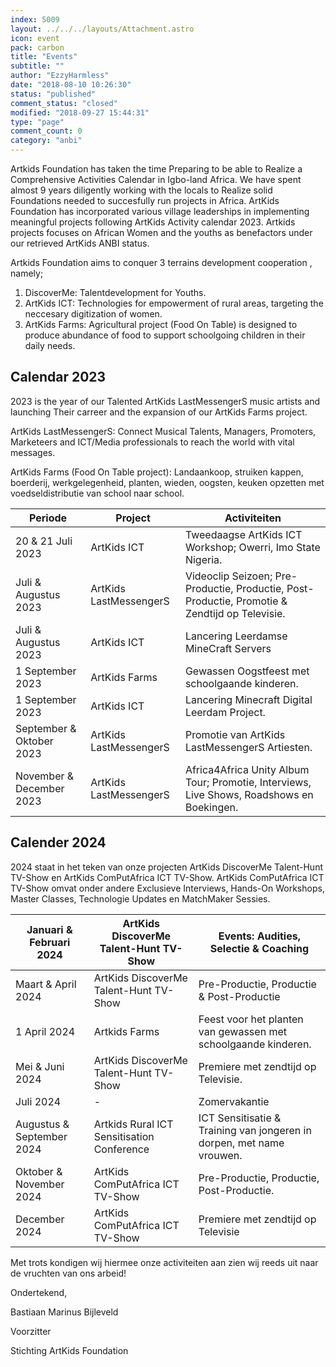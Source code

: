 ```yaml
---
index: 5009
layout: ../../../layouts/Attachment.astro
icon: event
pack: carbon
title: "Events"
subtitle: ""
author: "EzzyHarmless"
date: "2018-08-10 10:26:30"
status: "published"
comment_status: "closed"
modified: "2018-09-27 15:44:31"
type: "page"
comment_count: 0
category: "anbi"
---
```


Artkids Foundation has taken the time Preparing to be able to Realize a Comprehensive Activities Calendar in Igbo-land Africa.
We have spent almost 9 years diligently working with the locals to Realize solid Foundations needed to succesfully run projects in Africa.
ArtKids Foundation has incorporated various village leaderships in implementing meaningful projects following ArtKids Activity calendar 2023.
Artkids projects focuses on  African Women and the youths as benefactors under our retrieved ArtKids ANBI status.

Artkids Foundation aims to conquer 3 terrains development cooperation
, namely;

1. DiscoverMe: Talentdevelopment for Youths.
2. ArtKids ICT: Technologies for empowerment of rural areas, targeting the neccesary digitization of women.
3. ArtKids Farms: Agricultural project (Food On Table) is designed to produce abundance of food to support schoolgoing children in their daily needs.

## Calendar 2023

2023 is the year of our Talented ArtKids LastMessengerS music artists and launching Their carreer and the expansion of our ArtKids Farms project.

ArtKids LastMessengerS:
 Connect Musical Talents, Managers, Promoters, Marketeers and ICT/Media professionals to reach the world with vital messages.

 ArtKids Farms (Food On Table project):
 Landaankoop, struiken kappen, boerderij, werkgelegenheid, planten, wieden, oogsten, keuken opzetten met voedseldistributie van school naar school.

| Periode | Project | Activiteiten |
| --- | --- | --- |
| 20 & 21 Juli 2023 | ArtKids ICT | Tweedaagse ArtKids ICT Workshop; Owerri, Imo State Nigeria. |
| Juli & Augustus 2023 | ArtKids LastMessengerS | Videoclip Seizoen; Pre-Productie, Productie, Post-Productie, Promotie & Zendtijd op Televisie. |
| Juli & Augustus 2023 | ArtKids ICT | Lancering Leerdamse MineCraft Servers |
| 1 September 2023 | ArtKids Farms | Gewassen Oogstfeest met schoolgaande kinderen. |
| 1 September 2023 | ArtKids ICT | Lancering Minecraft Digital Leerdam Project. |
| September & Oktober 2023 | ArtKids LastMessengerS | Promotie van ArtKids LastMessengerS Artiesten. |
| November & December 2023 | ArtKids LastMessengerS | Africa4Africa Unity Album Tour; Promotie, Interviews, Live Shows, Roadshows en Boekingen. |

## Calender 2024

2024 staat in het teken van onze projecten ArtKids DiscoverMe Talent-Hunt TV-Show en ArtKids ComPutAfrica ICT TV-Show. ArtKids ComPutAfrica ICT TV-Show omvat onder andere Exclusieve Interviews, Hands-On Workshops, Master Classes, Technologie Updates en MatchMaker Sessies.

| Januari & Februari 2024 | ArtKids DiscoverMe Talent-Hunt TV-Show | Events: Audities, Selectie & Coaching |
| --- | --- | --- |
| Maart & April 2024 | ArtKids DiscoverMe Talent-Hunt TV-Show | Pre-Productie, Productie & Post-Productie |
| 1 April 2024 | Artkids Farms | Feest voor het planten van gewassen met schoolgaande kinderen. |
| Mei & Juni 2024 | ArtKids DiscoverMe Talent-Hunt TV-Show | Premiere met zendtijd op Televisie. |
| Juli 2024 | - | Zomervakantie |
| Augustus & September 2024 | Artkids Rural ICT Sensitisation Conference | ICT Sensitisatie & Training van jongeren in dorpen, met name vrouwen. |
| Oktober & November 2024 | ArtKids ComPutAfrica ICT TV-Show | Pre-Productie, Productie, Post-Productie. |
| December 2024 | ArtKids ComPutAfrica ICT TV-Show | Premiere met zendtijd op Televisie |

Met trots kondigen wij hiermee onze activiteiten aan zien wij reeds uit naar de vruchten van ons arbeid!

Ondertekend,

Bastiaan Marinus Bijleveld

Voorzitter

Stichting ArtKids Foundation